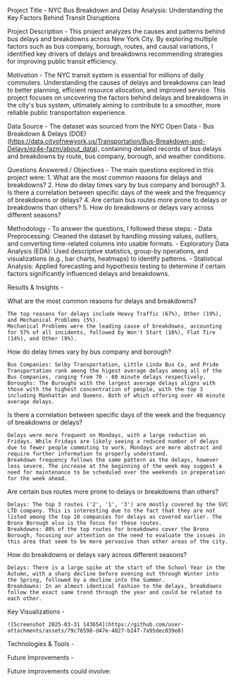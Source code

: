 Project Title - NYC Bus Breakdown and Delay Analysis: Understanding the Key Factors Behind Transit Disruptions

Project Description - This project analyzes the causes and patterns behind bus delays and breakdowns across New York City. By exploring multiple factors such as bus company, borough, routes, and causal variations, I identified key drivers of delays and breakdowns recommending strategies for improving public transit efficiency.

Motivation - The NYC transit system is essential for millions of daily commuters. Understanding the causes of delays and breakdowns can lead to better planning, efficient resource allocation, and improved service. This project focuses on uncovering the factors behind delays and breakdowns in the city's bus system, ultimately aiming to contribute to a smoother, more reliable public transportation experience.

Data Source - The dataset was sourced from the NYC Open Data - Bus Breakdown & Delays (DOE) (https://data.cityofnewyork.us/Transportation/Bus-Breakdown-and-Delays/ez4e-fazm/about_data), containing detailed records of bus delays and breakdowns by route, bus company, borough, and weather conditions.

Questions Answered / Objectives - The main questions explored in this project were: 1. What are the most common reasons for delays and breakdowns? 2. How do delay times vary by bus company and borough? 3. Is there a correlation between specific days of the week and the frequency of breakdowns or delays? 4. Are certain bus routes more prone to delays or breakdowns than others? 5. How do breakdowns or delays vary across different seasons?

Methodology - To answer the questions, I followed these steps: - Data Preprocessing: Cleaned the dataset by handling missing values, outliers, and converting time-related columns into usable formats. - Exploratory Data Analysis (EDA): Used descriptive statistics, group-by operations, and visualizations (e.g., bar charts, heatmaps) to identify patterns. - Statistical Analysis: Applied forecasting and hypothesis testing to determine if certain factors significantly influenced delays and breakdowns.

Results & Insights -

What are the most common reasons for delays and breakdowns?

    The top reasons for delays include Heavy Traffic (67%), Other (19%), and Mechanical Problems (5%).
    Mechanical Problems were the leading cause of breakdowns, accounting for 57% of all incidents, followed by Won't Start (16%), Flat Tire (14%), and Other (9%).

How do delay times vary by bus company and borough?

    Bus Companies: Selby Transportation, Little Linda Bus Co, and Pride Transportation rank among the higest average delays among all of the Bus Companies, ranging from 70 - 60 minute delays respectively.
    Boroughs: The Buroughs with the largest average delays aligns with those with the highest concentration of people, with the top 3 including Manhattan and Queens. Both of which offering over 40 minute average delays.

Is there a correlation between specific days of the week and the frequency of breakdowns or delays?

    Delays were more frequent on Mondays, with a large reduction on Fridays. While Fridays are likely seeing a reduced number of delays due to fewer people commuting to work, Mondays are more abstract and require further information to properly understand.
    Breakdown frequency follows the same pattern as the delays, however less severe. The increase at the beginning of the week may suggest a need for maintenance to be scheduled over the weekends in preperation for the week ahead.

Are certain bus routes more prone to delays or breakdowns than others?

    Delays: The top 3 routes ('2', '1', '3') are mostly covered by the GVC LTD company. This is interesting due to the fact that they are not listed among the top 10 companies for delays as covered earlier. The Bronx Borough also is the focus for these routes.
    Breakdowns: 80% of the top routes for breakdowns cover the Bronx Borough, focusing our attention on the need to evaluate the issues in this area that seem to be more pervasive than other areas of the city.

How do breakdowns or delays vary across different seasons?

    Delays: There is a large spike at the start of the School Year in the Autumn, with a sharp decline before evening out through Winter into the Spring, followed by a decline into the Summer.
    Breakdowns: In an almost identical fashion to the delays, breakdowns follow the exact same trend through the year and could be related to each other.

Key Visualizations - 

    ![Screenshot 2025-03-31 143654](https://github.com/user-attachments/assets/79c76598-d47e-4027-b247-7a95dec039e8)


Technologies & Tools - 

Future Improvements - 

Future improvements could involve:

    
